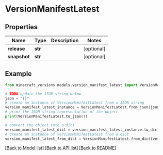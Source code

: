 # VersionManifestLatest


## Properties

Name | Type | Description | Notes
------------ | ------------- | ------------- | -------------
**release** | **str** |  | [optional] 
**snapshot** | **str** |  | [optional] 

## Example

```python
from minecraft_versions.models.version_manifest_latest import VersionManifestLatest

# TODO update the JSON string below
json = "{}"
# create an instance of VersionManifestLatest from a JSON string
version_manifest_latest_instance = VersionManifestLatest.from_json(json)
# print the JSON string representation of the object
print(VersionManifestLatest.to_json())

# convert the object into a dict
version_manifest_latest_dict = version_manifest_latest_instance.to_dict()
# create an instance of VersionManifestLatest from a dict
version_manifest_latest_from_dict = VersionManifestLatest.from_dict(version_manifest_latest_dict)
```
[[Back to Model list]](../README.md#documentation-for-models) [[Back to API list]](../README.md#documentation-for-api-endpoints) [[Back to README]](../README.md)


